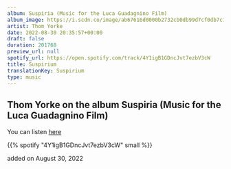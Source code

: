 ```yaml
---
album: Suspiria (Music for the Luca Guadagnino Film)
album_image: https://i.scdn.co/image/ab67616d0000b2732cb0db99d7cf0db7c1546e5c
artist: Thom Yorke
date: 2022-08-30 20:35:57+00:00
draft: false
duration: 201768
preview_url: null
spotify_url: https://open.spotify.com/track/4Y1igB1GDncJvt7ezbV3cW
title: Suspirium
translationKey: Suspirium
type: music
---
```


## Thom Yorke on the album Suspiria (Music for the Luca Guadagnino Film)

You can listen [here](https://open.spotify.com/track/4Y1igB1GDncJvt7ezbV3cW)

{{% spotify "4Y1igB1GDncJvt7ezbV3cW" small %}}

added on August 30, 2022